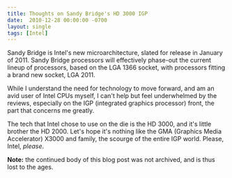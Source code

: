 ```yaml
---
title: Thoughts on Sandy Bridge's HD 3000 IGP
date:  2010-12-28 00:00:00 -0700
layout: single
tags: [Intel]
---
```


Sandy Bridge is Intel's new microarchitecture, slated for release in January of 2011. Sandy Bridge processors will effectively phase-out the current lineup of processors, based on the LGA 1366 socket, with processors fitting a brand new socket, LGA 2011.

While I understand the need for technology to move forward, and am an avid user of Intel CPUs myself, I can't help but feel underwhelmed by the reviews, especially on the IGP (integrated graphics processor) front, the part that concerns me greatly.

The tech that Intel chose to use on the die is the HD 3000, and it's little brother the HD 2000. Let's hope it's nothing like the GMA (Graphics Media Accelerator) X3000 and family, the scourge of the entire IGP world. Please, Intel, *please*.

**Note:** the continued body of this blog post was not archived, and is thus lost to the ages.
